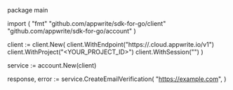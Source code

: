 package main

import (
    "fmt"
    "github.com/appwrite/sdk-for-go/client"
    "github.com/appwrite/sdk-for-go/account"
)

client := client.New(
    client.WithEndpoint("https://<REGION>.cloud.appwrite.io/v1")
    client.WithProject("<YOUR_PROJECT_ID>")
    client.WithSession("")
)

service := account.New(client)

response, error := service.CreateEmailVerification(
    "https://example.com",
)
